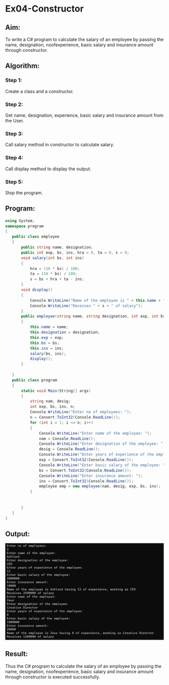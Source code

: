 # Ex04-Constructor
## Aim:
 To write a C# program to calculate the salary of an employee by passing the name, designation, noofexperience, basic salary and insurance amount through constructor.
 
 ## Algorithm:
 ### Step 1:
 Create a class and a constructor.
 ### Step 2:
 Get name, designation, experience, basic salary and insurance amount from the User.
 ### Step 3:
 Call salary method in constructor to calculate salary.

 ### Step 4:
 Call display method to display the output.

 ### Step 5:
 Stop the program.
 

 ## Program:
 ```c#
using System;
namespace program
{
    public class employee
    {
        public string name, designation;
        public int exp, bs, ins, hra = 0, ta = 0, s = 0;
        void salary(int bs, int ins)
        {
            hra = (20 * bs) / 100;
            ta = (10 * bs) / 100;
            s = bs + hra + ta - ins;
        }
        void display()
        {
            Console.WriteLine("Name of the employee is " + this.name + " having " + this.exp + " of experience, working as " + this.designation);
            Console.WriteLine("Receives " + s + " of salary");
        }
        public employee(string name, string designation, int exp, int bs, int ins)
        {
            this.name = name;
            this.designation = designation;
            this.exp = exp;
            this.bs = bs;
            this.ins = ins;
            salary(bs, ins);
            display();
        }

    }
    public class program
    {
        static void Main(String[] args)
        {
            string nam, desig;
            int exp, bs, ins, n;
            Console.WriteLine("Enter no of employees: ");
            n = Convert.ToInt32(Console.ReadLine());
            for (int i = 1; i <= n; i++)
            {
                Console.WriteLine("Enter name of the employee: ");
                nam = Console.ReadLine();
                Console.WriteLine("Enter designation of the employee: ");
                desig = Console.ReadLine();
                Console.WriteLine("Enter years of experience of the employee: ");
                exp = Convert.ToInt32(Console.ReadLine());
                Console.WriteLine("Enter basic salary of the employee: ");
                bs = Convert.ToInt32(Console.ReadLine());
                Console.WriteLine("Enter insurance amount: ");
                ins = Convert.ToInt32(Console.ReadLine());
                employee emp = new employee(nam, desig, exp, bs, ins);
            }


        }
    }
}

```
 ## Output:
 ![output](ss1.png)

 ## Result:
 Thus the C# program to calculate the salary of an employee by passing the name, designation, noofexperience, basic salary and insurance amount through constructor is executed successfully.
